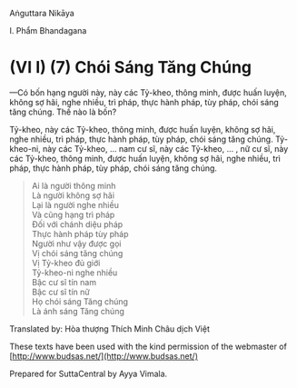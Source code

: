  

Aṅguttara Nikāya

I. Phẩm Bhandagana

# (VI I) (7) Chói Sáng Tăng Chúng

—Có bốn hạng người này, này các Tỷ-kheo, thông minh, được huấn luyện, không sợ hãi, nghe nhiều, trì pháp, thực hành pháp, tùy pháp, chói sáng tăng chúng. Thế nào là bốn?

Tỷ-kheo, này các Tỷ-kheo, thông minh, được huấn luyện, không sợ hãi, nghe nhiều, trì pháp, thực hành pháp, tùy pháp, chói sáng tăng chúng. Tỷ-kheo-ni, này các Tỷ-kheo, ... nam cư sĩ, này các Tỷ-kheo, ... , nữ cư sĩ, này các Tỷ-kheo, thông minh, được huấn luyện, không sợ hãi, nghe nhiều, trì pháp, thực hành pháp, tùy pháp, chói sáng tăng chúng.

> Ai là người thông minh  
> Là người không sợ hãi  
> Lại là người nghe nhiều  
> Và cũng hạng trì pháp  
> Ðối với chánh diệu pháp  
> Thực hành pháp tùy pháp  
> Người như vậy được gọi  
> Vị chói sáng tăng chúng  
> Vị Tỷ-kheo đủ giới  
> Tỷ-kheo-ni nghe nhiều  
> Bậc cư sĩ tín nam  
> Bậc cư sĩ tín nữ  
> Họ chói sáng Tăng chúng  
> Là ánh sáng Tăng chúng

Translated by: Hòa thượng Thích Minh Châu dịch Việt

These texts have been used with the kind permission of the webmaster of [http://www.budsas.net/](http://www.budsas.net/)

Prepared for SuttaCentral by Ayya Vimala.